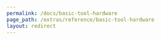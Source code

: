 ```yaml
---
permalink: /docs/basic-tool-hardware
page_path: /extras/reference/basic-tool-hardware
layout: redirect
---
```


